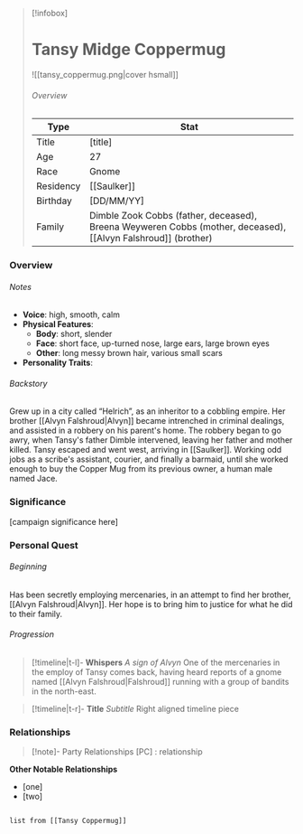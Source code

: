 > [!infobox]
> # Tansy Midge Coppermug
> ![[tansy_coppermug.png|cover hsmall]]
> ###### Overview
> | Type | Stat |
> | ---- | ---- |
> | Title | [title] |
> | Age | 27 |
> | Race | Gnome |
> | Residency | [[Saulker]] |
> | Birthday | [DD/MM/YY] |
> | Family | Dimble Zook Cobbs (father, deceased), Breena Weyweren Cobbs (mother, deceased), [[Alvyn Falshroud]] (brother) |

### Overview
###### Notes
- **Voice**: high, smooth, calm
- **Physical Features**:
	- **Body**: short, slender 
	- **Face**: short face, up-turned nose, large ears, large brown eyes
	- **Other**:  long messy brown hair, various small scars
- **Personality Traits**:

###### Backstory
Grew up in a city called “Helrich”, as an inheritor to a cobbling empire. Her brother [[Alvyn Falshroud|Alvyn]] became intrenched in criminal dealings, and assisted in a robbery on his parent's home. The robbery began to go awry, when Tansy's father Dimble intervened, leaving her father and mother killed. Tansy escaped and went west, arriving in [[Saulker]]. Working odd jobs as a scribe's assistant, courier, and finally a barmaid, until she worked enough to buy the Copper Mug from its previous owner, a human male named Jace.

### Significance
[campaign significance here]

### Personal Quest
###### Beginning
Has been secretly employing mercenaries, in an attempt to find her brother, [[Alvyn Falshroud|Alvyn]]. Her hope is to bring him to justice for what he did to their family.
###### Progression
> [!timeline|t-l]- **Whispers** _A sign of Alvyn_ 
> One of the mercenaries in the employ of Tansy comes back, having heard reports of a gnome named [[Alvyn Falshroud|Falshroud]] running with a group of bandits in the north-east. 

> [!timeline|t-r]- **Title** *Subtitle* 
> Right aligned timeline piece



### Relationships
> [!note]- Party Relationships
> [PC] : relationship

**Other Notable Relationships**
- [one]
- [two]

```dataview

list from [[Tansy Coppermug]]

```
